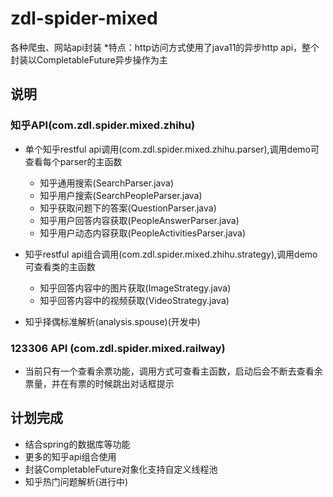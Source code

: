 # zdl-spider-mixed
各种爬虫、网站api封装
*特点：http访问方式使用了java11的异步http api，整个封装以CompletableFuture异步操作为主

## 说明
### 知乎API(com.zdl.spider.mixed.zhihu)
* 单个知乎restful api调用(com.zdl.spider.mixed.zhihu.parser),调用demo可查看每个parser的主函数
  * 知乎通用搜索(SearchParser.java)
  * 知乎用户搜索(SearchPeopleParser.java)
  * 知乎获取问题下的答案(QuestionParser.java)
  * 知乎用户回答内容获取(PeopleAnswerParser.java)
  * 知乎用户动态内容获取(PeopleActivitiesParser.java)
  
* 知乎restful api组合调用(com.zdl.spider.mixed.zhihu.strategy),调用demo可查看类的主函数
  * 知乎回答内容中的图片获取(ImageStrategy.java)
  * 知乎回答内容中的视频获取(VideoStrategy.java)
  
* 知乎择偶标准解析(analysis.spouse)(开发中)

### 123306 API (com.zdl.spider.mixed.railway)
* 当前只有一个查看余票功能，调用方式可查看主函数，启动后会不断去查看余票量，并在有票的时候跳出对话框提示

 
## 计划完成
* 结合spring的数据库等功能
* 更多的知乎api组合使用
* 封装CompletableFuture对象化支持自定义线程池
* 知乎热门问题解析(进行中)
